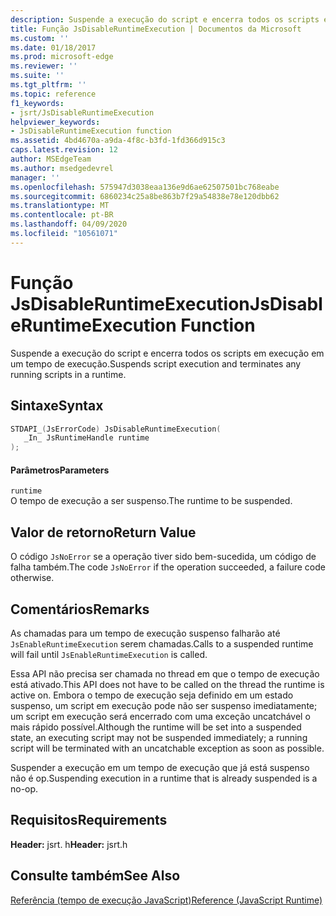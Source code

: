 ```yaml
---
description: Suspende a execução do script e encerra todos os scripts em execução em um tempo de execução.
title: Função JsDisableRuntimeExecution | Documentos da Microsoft
ms.custom: ''
ms.date: 01/18/2017
ms.prod: microsoft-edge
ms.reviewer: ''
ms.suite: ''
ms.tgt_pltfrm: ''
ms.topic: reference
f1_keywords:
- jsrt/JsDisableRuntimeExecution
helpviewer_keywords:
- JsDisableRuntimeExecution function
ms.assetid: 4bd4670a-a9da-4f8c-b3fd-1fd366d915c3
caps.latest.revision: 12
author: MSEdgeTeam
ms.author: msedgedevrel
manager: ''
ms.openlocfilehash: 575947d3038eaa136e9d6ae62507501bc768eabe
ms.sourcegitcommit: 6860234c25a8be863b7f29a54838e78e120dbb62
ms.translationtype: MT
ms.contentlocale: pt-BR
ms.lasthandoff: 04/09/2020
ms.locfileid: "10561071"
---
```

# <span data-ttu-id="b2f22-103">Função JsDisableRuntimeExecution</span><span class="sxs-lookup"><span data-stu-id="b2f22-103">JsDisableRuntimeExecution Function</span></span>
<span data-ttu-id="b2f22-104">Suspende a execução do script e encerra todos os scripts em execução em um tempo de execução.</span><span class="sxs-lookup"><span data-stu-id="b2f22-104">Suspends script execution and terminates any running scripts in a runtime.</span></span>  
  
## <span data-ttu-id="b2f22-105">Sintaxe</span><span class="sxs-lookup"><span data-stu-id="b2f22-105">Syntax</span></span>  
  
```cpp  
STDAPI_(JsErrorCode) JsDisableRuntimeExecution(  
   _In_ JsRuntimeHandle runtime  
);  
```  
  
#### <span data-ttu-id="b2f22-106">Parâmetros</span><span class="sxs-lookup"><span data-stu-id="b2f22-106">Parameters</span></span>  
 `runtime`  
 <span data-ttu-id="b2f22-107">O tempo de execução a ser suspenso.</span><span class="sxs-lookup"><span data-stu-id="b2f22-107">The runtime to be suspended.</span></span>  
  
## <span data-ttu-id="b2f22-108">Valor de retorno</span><span class="sxs-lookup"><span data-stu-id="b2f22-108">Return Value</span></span>  
 <span data-ttu-id="b2f22-109">O código `JsNoError` se a operação tiver sido bem-sucedida, um código de falha também.</span><span class="sxs-lookup"><span data-stu-id="b2f22-109">The code `JsNoError` if the operation succeeded, a failure code otherwise.</span></span>  
  
## <span data-ttu-id="b2f22-110">Comentários</span><span class="sxs-lookup"><span data-stu-id="b2f22-110">Remarks</span></span>  
 <span data-ttu-id="b2f22-111">As chamadas para um tempo de execução suspenso falharão até `JsEnableRuntimeExecution` serem chamadas.</span><span class="sxs-lookup"><span data-stu-id="b2f22-111">Calls to a suspended runtime will fail until `JsEnableRuntimeExecution` is called.</span></span>  
  
 <span data-ttu-id="b2f22-112">Essa API não precisa ser chamada no thread em que o tempo de execução está ativado.</span><span class="sxs-lookup"><span data-stu-id="b2f22-112">This API does not have to be called on the thread the runtime is active on.</span></span> <span data-ttu-id="b2f22-113">Embora o tempo de execução seja definido em um estado suspenso, um script em execução pode não ser suspenso imediatamente; um script em execução será encerrado com uma exceção uncatchável o mais rápido possível.</span><span class="sxs-lookup"><span data-stu-id="b2f22-113">Although the runtime will be set into a suspended state, an executing script may not be suspended immediately; a running script will be terminated with an uncatchable exception as soon as possible.</span></span>  
  
 <span data-ttu-id="b2f22-114">Suspender a execução em um tempo de execução que já está suspenso não é op.</span><span class="sxs-lookup"><span data-stu-id="b2f22-114">Suspending execution in a runtime that is already suspended is a no-op.</span></span>  
  
## <span data-ttu-id="b2f22-115">Requisitos</span><span class="sxs-lookup"><span data-stu-id="b2f22-115">Requirements</span></span>  
 <span data-ttu-id="b2f22-116">**Header:** jsrt. h</span><span class="sxs-lookup"><span data-stu-id="b2f22-116">**Header:** jsrt.h</span></span>  
  
## <span data-ttu-id="b2f22-117">Consulte também</span><span class="sxs-lookup"><span data-stu-id="b2f22-117">See Also</span></span>  
 [<span data-ttu-id="b2f22-118">Referência (tempo de execução JavaScript)</span><span class="sxs-lookup"><span data-stu-id="b2f22-118">Reference (JavaScript Runtime)</span></span>](../chakra-hosting/reference-javascript-runtime.md)